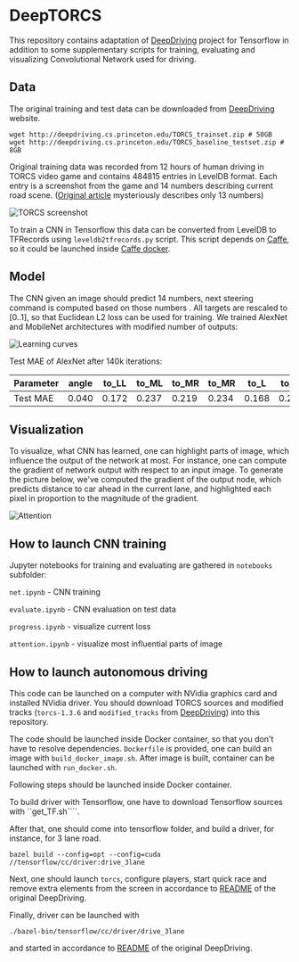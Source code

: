 # DeepTORCS

This repository contains adaptation of [DeepDriving](http://deepdriving.cs.princeton.edu/) project for Tensorflow in addition to some supplementary scripts for training, evaluating and visualizing Convolutional Network used for driving.

## Data

The original training and test data can be downloaded from [DeepDriving](http://deepdriving.cs.princeton.edu/) website.

```
wget http://deepdriving.cs.princeton.edu/TORCS_trainset.zip # 50GB
wget http://deepdriving.cs.princeton.edu/TORCS_baseline_testset.zip # 8GB
```

Original training data was recorded from 12 hours of human driving in TORCS video game and contains 484815 entries in LevelDB format. Each entry is a screenshot from the game and 14 numbers describing current road scene. ([Original article](http://deepdriving.cs.princeton.edu/paper.pdf) mysteriously describes only 13 numbers)

![TORCS screenshot](https://github.com/skripniuk/DeepTORCS/blob/master/pictures/screenshot.jpg)

To train a CNN in Tensorflow this data can be converted from LevelDB to TFRecords using ```leveldb2tfrecords.py``` script. This script depends on [Caffe](http://caffe.berkeleyvision.org/), so it could be launched inside [Caffe docker](https://hub.docker.com/r/bvlc/caffe/).

## Model

The CNN given an image should predict 14 numbers, next steering command is computed based on those numbers . All targets are rescaled to [0..1], so that Euclidean L2 loss can be used for training. We trained AlexNet and MobileNet architectures with modified number of outputs:

![Learning curves](https://github.com/skripniuk/DeepTORCS/blob/master/pictures/curves.png)

Test MAE of AlexNet after 140k iterations:

| Parameter  | angle | to_LL | to_ML | to_MR | to_MR | to_L | to_M | to_R | dist_L | dist_R | dist_LL | dist_MM | dist_RR |
| ------------- | ------------- | ------------- | ------------- | ------------- | ------------- | ------------- | ------------- | ------------- | ------------- | ------------- | ------------- | ------------- | ------------- |
| Test MAE | 0.040  | 0.172 | 0.237 | 0.219 | 0.234 | 0.168 | 0.254 | 0.207 | 1.629 | 1.800 | 1.895 | 2.101 | 2.348 |


## Visualization

To visualize, what CNN has learned, one can highlight parts of image, which influence the output of the network at most. For instance, one can compute the gradient of network output with respect to an input image. To generate the picture below, we've computed the gradient of the output node, which predicts distance to car ahead in the current lane, and highlighted each pixel in proportion to the magnitude of the gradient.

![Attention](https://github.com/skripniuk/DeepTORCS/blob/master/pictures/attention.png)

## How to launch CNN training
Jupyter notebooks for training and evaluating are gathered in ```notebooks``` subfolder:

```net.ipynb``` - CNN training

```evaluate.ipynb``` - CNN evaluation on test data

```progress.ipynb``` - visualize current loss

```attention.ipynb``` - visualize most influential parts of image

## How to launch autonomous driving
This code can be launched on a computer with NVidia graphics card and installed NVidia driver. You should download TORCS sources and modified tracks (```torcs-1.3.6``` and ```modified_tracks``` from [DeepDriving](http://deepdriving.cs.princeton.edu/DeepDrivingCode_v2.zip)) into this repository.

The code should be launched inside Docker container, so that you don't have to resolve dependencies. ```Dockerfile``` is provided, one can build an image with ```build_docker_image.sh```. After image is built, container can be launched with ```run_docker.sh```.

Following steps should be launched inside Docker container.

To build driver with Tensorflow, one have to download Tensorflow sources with ``get_TF.sh````.

After that, one should come into tensorflow folder, and build a driver, for instance, for 3 lane road.

```bazel build --config=opt --config=cuda //tensorflow/cc/driver:drive_3lane```

Next, one should launch ```torcs```, configure players, start quick race and remove extra elements from the screen in accordance to [README](https://github.com/skripniuk/DeepTORCS/blob/master/Readme) of the original DeepDriving.

Finally, driver can be launched with 

```./bazel-bin/tensorflow/cc/driver/drive_3lane```

and started in accordance to [README](https://github.com/skripniuk/DeepTORCS/blob/master/Readme) of the original DeepDriving.
